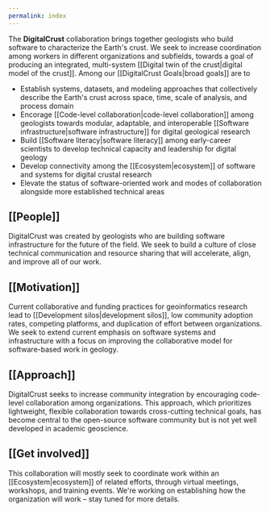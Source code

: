 ```yaml
---
permalink: index
---
```


The **DigitalCrust** collaboration brings together geologists who build software to characterize the
Earth's crust. We seek to increase coordination among workers in different organizations and subfields, towards
a goal of producing an integrated, multi-system [[Digital twin of the crust|digital model of the crust]]. Among
our [[DigitalCrust Goals|broad goals]] are to

- Establish systems, datasets, and modeling approaches that collectively describe the Earth's crust across
  space, time, scale of analysis, and process domain
- Encorage [[Code-level collaboration|code-level collaboration]] among geologists
  towards modular, adaptable, and interoperable [[Software infrastructure|software infrastructure]]
  for digital geological research
- Build [[Software literacy|software literacy]] among early-career scientists to develop technical capacity and leadership for digital geology
- Develop connectivity among the [[Ecosystem|ecosystem]] of software and systems for digital crustal research
- Elevate the status of software-oriented work and modes of collaboration alongside more established
  technical areas

<div className="block">

## [[People]]

DigitalCrust was created by geologists who are building software infrastructure for the future of the field.
We seek to build a culture of close technical communication and resource sharing that will accelerate, align, and
improve all of our work.

</div>

<div className="block">

## [[Motivation]]

Current collaborative and funding practices for geoinformatics research lead
to [[Development silos|development silos]], low community adoption rates,
competing platforms, and duplication of effort between organizations.
We seek to extend current emphasis on software systems and infrastructure
with a focus on improving the collaborative model for software-based work
in geology.

</div>

<div className="block">

## [[Approach]]

DigitalCrust seeks to increase community integration by encouraging code-level collaboration
among organizations. This approach, which prioritizes lightweight, flexible collaboration towards
cross-cutting technical goals, has become central to the open-source software community but is not
yet well developed in academic geoscience.

</div>

<div className="block">

## [[Get involved]]

This collaboration will mostly seek to coordinate work within an [[Ecosystem|ecosystem]] of
related efforts, through virtual meetings, workshops, and training events. We're working
on establishing how the organization will work – stay tuned for more details.

</div>
